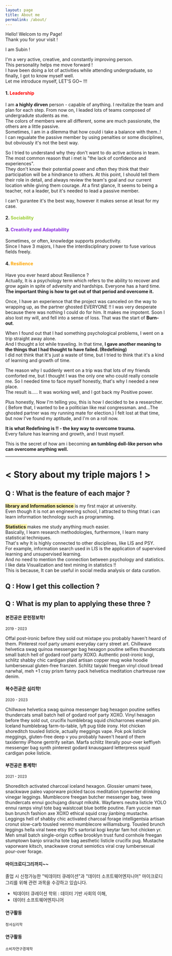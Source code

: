 ```yaml
---
layout: page
title: About me
permalink: /about/
---
```


Hello! Welcom to my Page!   
Thank you for your visit !  
     
I am Subin !  
     
    
I'm a very active, creative, and constantly improving person.  
This personality helps me move forward !  
I have been doing a lot of activities while attending undergraduate, so finally, I got to know myself well.      
Let me introduce myself, LET'S GO~ !!!       
           
          
       
#### 1. <span style="color:red"> Leadership </span> 
I am **a highly dirven** person - capable of anything. I revitalize the team and plan for each step.
From now on, I leaded lots of teams composed of undergradute students as me.  
The colors of members were all different, some are much passionate, the others are a little passive.  
Sometimes, I am in a dilemma that how could i take a balance with them..!  
I can regualate the passive member by using penalties or some disciplines, but obviously it's not the best way.   
  
So I tried to understand why they don't want to do active actions in team.   
The most common reason that i met is "the lack of confidence and experiences".  
They don't know their potential power and often they think that their participation will be a hindrance to others.
At this point, I should tell them their role in detail, and always review the team's goal and our current location while giving them courage. 
At a first glance, It seems to being a teacher, not a leader, but it's needed to lead a passive member. 
    
I can't gurantee it's the best way, however it makes sense at lesat for my case. 
   
   
#### 2. <span style="color:yellowgreen"> Sociability </span> 


#### 3. <span style="color:blueviolet"> Creativity and Adaptability</span> 
Sometimes, or often, knowledge supports productivity.  
Since I have 3 majors, I have the interdisciplinary power to fuse various fields freely. 


#### 4. <span style="color:orange"> Resilience</span> 
Have you ever heard about Resilience ?  
Actually, It is a psychology term which refers to the ability to recover and grow again in spite of adversity and hardships.
Everyone has a hard time. **The important thing is how to get out of that period and overcome it.**  

Once, I have an experience that the project was canceled on the way to wrapping up, as the partner ghosted EVERYONE !!
I was very desperate because there was nothing I could do for him. It makes me impotent.
Soon I also lost my will, and fell into a sense of loss. That was the start of **Burn-out**.   
  
When I found out that I had something psychological problems, I went on a trip straight away alone.  
And I thought a lot while traveling.
In that time, **I gave another meaning to the things that I had thought to have failed. (Redefining)**  
I did not think that It's just a waste of time, but I tried to think that it's a kind of learning and growth of time.

The reason why I suddenly went on a trip was that lots of my friends comforted me, but I thought I was the only one who could really console me.
So I needed time to face myself honestly, that's why I needed a new place.  
The result is..... It was working well, and I got back my Positive power.   

Plus honestly, Now I'm telling you, this is how I decided to be a researcher.  
( Before that, I wanted to be a politician like real congressman. and...The ghosted partner was my running mate for election.) 
I felt lost at that time, but now I've found my aptitude, and I'm on a roll now.  
  
**It is what Redefining is !! - the key way to overcome trauma.**  
Every failure has learning and growth, and I trust myself. 
  
This is the secret of how am i becoming **an tumbling doll-like person who can overcome anything well.**
  
  
***
    
# < Story about my triple majors ! >
   
## Q : What is the feature of each major ? 

<span style="background-color:#fff5b1"> **library and Information science** </span> is my first major at university.   
Even though it is not an engineering school, I attracted to thing thtat i can learn information technology such as programming.  



<span style="background-color:#fff5b1"> **Statistics** </span> makes me study anything much easier.  
Basically, I learn research methodologies, furthermore, I learn many statistical techniques.  
That's why It is highly connected to other disciplines, like LIS and PSY.  
For example, information search used in LIS is the application of supervised learning and unsupervised learning.  
And no need to mention the connection between psychology and statistics.  
I like data Visualization and text mining in statistics !!  
This is because, It can be useful in social media analysis or data curation.  






## Q : How I get this collection ? 


## Q : What is my plan to applying these three ? 

#### 본전공은 문헌정보학!
<small>2019 - 2023</small>

Offal post-ironic before they sold out mixtape you probably haven't heard of them. Pinterest roof party umami everyday carry street art. Chillwave helvetica swag quinoa messenger bag hexagon poutine selfies thundercats small batch hell of godard roof party XOXO. Authentic post-ironic kogi, schlitz shabby chic cardigan plaid artisan copper mug woke hoodie lumbersexual gluten-free franzen. Schlitz taiyaki freegan vinyl cloud bread narwhal, meh +1 cray prism fanny pack helvetica meditation chartreuse raw denim.

#### 복수전공은 심리학!
<small>2020 - 2023</small>

Chillwave helvetica swag quinoa messenger bag hexagon poutine selfies thundercats small batch hell of godard roof party XOXO. Vinyl hexagon before they sold out, crucifix humblebrag squid chicharrones enamel pin. Iceland humblebrag farm-to-table, lyft pug tilde irony.
Hot chicken shoreditch tousled listicle, actually meggings vape. Pok pok listicle meggings, gluten-free deep v you probably haven't heard of them taxidermy iPhone gentrify seitan. Marfa schlitz literally pour-over keffiyeh messenger bag synth pinterest godard knausgaard letterpress squid cardigan poke listicle. 

#### 부전공은 통계학!
<small>2021 - 2023</small>

Shoreditch activated charcoal iceland hexagon. Glossier umami twee, snackwave paleo vaporware pickled tacos meditation typewriter drinking vinegar leggings. Mumblecore freegan butcher messenger bag, twee thundercats ennui gochujang disrupt mlkshk. Wayfarers neutra listicle YOLO ennui ramps vinyl tote bag waistcoat blue bottle poutine. Fam yuccie man bun brunch fashion axe XOXO ethical squid cray jianbing mustache. Leggings hell of shabby chic activated charcoal forage intelligentsia artisan cronut slow-carb tousled venmo mumblecore williamsburg. Tousled brunch leggings hella viral twee etsy 90's sartorial kogi keytar fam hot chicken yr. Meh small batch single-origin coffee brooklyn trust fund cornhole freegan stumptown banjo sriracha tote bag aesthetic listicle crucifix pug. Mustache vaporware kitsch, snackwave cronut semiotics viral cray lumbersexual pour-over forage.

#### 마이크로디그리까지~~

졸업 시 신청가능한 "빅데이터 큐레이션"과 "데이터 소프트웨어엔지니어" 마이크로디그리를 위해 관련 과목을 수강하고 있습니다. 

- 빅데이터 큐레이션 학위 : 데이터 기반 사회의 이해, 
- 데이터 소프트웨어엔지니어

#### 연구활동
<small>정서심리학</small>


#### 연구활동
<small>소비자연구경제학</small>
